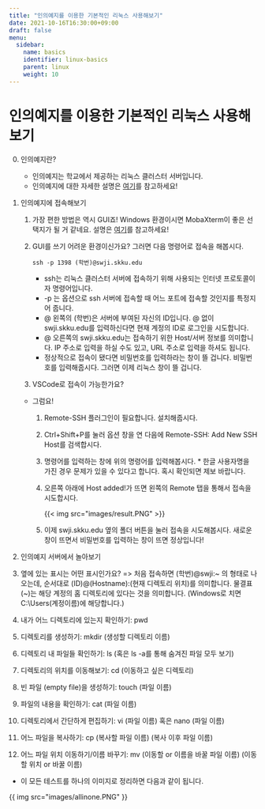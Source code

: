```yaml
---
title: "인의예지를 이용한 기본적인 리눅스 사용해보기"
date: 2021-10-16T16:30:00+09:00
draft: false
menu:
  sidebar:
    name: basics
    identifier: linux-basics
    parent: linux
    weight: 10
---
```


# 인의예지를 이용한 기본적인 리눅스 사용해보기

0. 인의예지란?

   - 인의예지는 학교에서 제공하는 리눅스 클러스터 서버입니다.
   - 인의예지에 대한 자세한 설명은 [여기](https://skkuoverflow.com/ko/posts/school/inuiyeji/)를 참고하세요!

1. 인의예지에 접속해보기

   1. 가장 편한 방법은 역시 GUI죠! Windows 환경이시면 MobaXterm이 좋은 선택지가 될 거 같네요. 설명은 [여기](https://skkuoverflow.com/ko/posts/school/mobaxterm/)를 참고하세요!

   2. GUI를 쓰기 어려운 환경이신가요? 그러면 다음 명령어로 접속을 해봅시다.

      ```shell
      ssh -p 1398 (학번)@swji.skku.edu
      ```

      - ssh는 리눅스 클러스터 서버에 접속하기 위해 사용되는 인터넷 프로토콜이자 명령어입니다.
      - -p 는 옵션으로 ssh 서버에 접속할 때 어느 포트에 접속할 것인지를 특정지어 줍니다.
      - @ 왼쪽의 (학번)은 서버에 부여된 자신의 ID입니다. @ 없이 swji.skku.edu를 입력하신다면 현재 계정의 ID로 로그인을 시도합니다.
      - @ 오른쪽의 swji.skku.edu는 접속하기 위한 Host/서버 정보를 의미합니다. IP 주소로 입력을 하실 수도 있고, URL 주소로 입력을 하셔도 됩니다.
      - 정상적으로 접속이 됐다면 비밀번호를 입력하라는 창이 뜰 겁니다. 비밀번호를 입력해줍시다. 그러면 이제  리눅스 창이 뜰 겁니다.

   3. VSCode로 접속이 가능한가요?

   - 그럼요!

     1. Remote-SSH 플러그인이 필요합니다. 설치해줍시다.

     2. Ctrl+Shift+P를 눌러 옵션 창을 연 다음에 Remote-SSH: Add New SSH Host를 검색합시다.

     3. 명령어를 입력하는 창에 위의 명령어를 입력해봅시다. * 한글 사용자명을 가진 경우 문제가 있을 수 있다고 합니다. 혹시 확인되면 제보 바랍니다.

     4. 오른쪽 아래에 Host added!가 뜨면 왼쪽의 Remote 탭을 통해서 접속을 시도합시다.

         {{< img src="images/result.PNG" >}}

     5. 이제 swji.skku.edu 옆의 폴더 버튼을 눌러 접속을 시도해봅시다. 새로운 창이 뜨면서 비밀번호를 입력하는 창이 뜨면 정상입니다!

2. 인의예지 서버에서 놀아보기
   
  0. 옆에 있는 표시는 어떤 표시인가요? => 처음 접속하면 (학번)@swji:~ 의 형태로 나오는데, 순서대로 (ID)@(Hostname):(현재 디렉토리 위치)를 의미합니다.
     물결표(~)는 해당 계정의 홈 디렉토리에 있다는 것을 의미합니다. (Windows로 치면 C:\Users\(계정이름)에 해당합니다.)

  1. 내가 어느 디렉토리에 있는지 확인하기: pwd
   
  2. 디렉토리를 생성하기: mkdir (생성할 디렉토리 이름)
   
  3. 디렉토리 내 파일들 확인하기: ls (혹은 ls -a를 통해 숨겨진 파일 모두 보기)
   
  4. 디렉토리의 위치를 이동해보기: cd (이동하고 싶은 디렉토리)
   
  5. 빈 파일 (empty file)을 생성하기: touch (파일 이름)
   
  6. 파일의 내용을 확인하기: cat (파일 이름)
   
  7. 디렉토리에서 간단하게 편집하기: vi (파일 이름) 혹은 nano (파일 이름)
   
  8. 어느 파일을 복사하기: cp (복사할 파일 이름) (복사 이후 파일 이름)
   
  9.  어느 파일 위치 이동하기/이름 바꾸기: mv (이동할 or 이름을 바꿀 파일 이름) (이동할 위치 or 바꿀 이름)

  - 이 모든 테스트를 하나의 이미지로 정리하면 다음과 같이 됩니다.

  {{ img src="images/allinone.PNG" }}